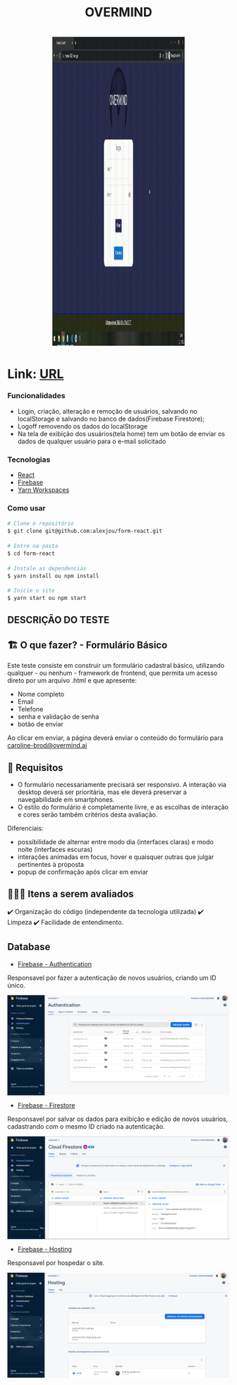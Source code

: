 <h1 align="center">OVERMIND</h1>

<h1 align="center">
<img
    alt="Overmind"
    src="./src/Img/screen-react.gif"
    width=300
    height=700    
  />
</h1>

# Link: [URL](https://overmind-312e1.web.app/)

### Funcionalidades


- Login, criação, alteração e remoção de usuários, salvando no localStorage e salvando no banco de dados(Firebase Firestore);
- Logoff removendo os dados do localStorage
- Na tela de exibição dos usuários(tela home) tem um botão de enviar os dados de qualquer usuário para o e-mail solicitado


### Tecnologias

- [React](https://pt-br.reactjs.org/)
- [Firebase](https://firebase.google.com/)
- [Yarn Workspaces](https://classic.yarnpkg.com/en/docs/workspaces/)



### Como usar

```bash
# Clone o repositório
$ git clone git@github.com:alexjou/form-react.git

# Entre na pasta
$ cd form-react

# Instale as dependencias
$ yarn install ou npm install

# Inicie o site
$ yarn start ou npm start
```

###


## DESCRIÇÃO DO TESTE


## 🏗 O que fazer? - Formulário Básico

Este teste consiste em construir um formulário cadastral básico, utilizando qualquer - ou nenhum - framework de frontend, que permita um acesso direto por um arquivo .html e que apresente:

- Nome completo
- Email
- Telefone
- senha e validação de senha
- botão de enviar

Ao clicar em enviar, a página deverá enviar o conteúdo do formulário para caroline-brod@overmind.ai

## 🚨 Requisitos

- O formulário necessariamente precisará ser responsivo. A interação via desktop deverá ser prioritária, mas ele deverá preservar a navegabilidade em smartphones.
- O estilo do formulário é completamente livre, e as escolhas de interação e cores serão também critérios desta avaliação.

Diferenciais:
- possibilidade de alternar entre modo dia (interfaces claras) e modo noite (interfaces escuras)
- interações animadas em focus, hover e quaisquer outras que julgar pertinentes à proposta
- popup de confirmação após clicar em enviar

## 🕵🏻‍♂️ Itens a serem avaliados

✔️  Organização do código (independente da tecnologia utilizada)
✔️  Limpeza
✔️  Facilidade de entendimento.

## Database

- [Firebase - Authentication](https://firebase.google.com/docs/auth?hl=pt-br)

Responsavel por fazer a autenticação de novos usuários, criando um ID único.

<img src="./src/Img/auth.PNG" alt="Logo of the project" align="center">

- [Firebase - Firestore](https://firebase.google.com/docs/firestore?hl=pt-br)

Responsavel por salvar os dados para exibição e edição de novos usuários, cadastrando com o mesmo ID criado na autenticação.

<img src="./src/Img/firestore.PNG" alt="Logo of the project" align="center">

- [Firebase - Hosting](https://firebase.google.com/docs/hosting)

Responsavel por hospedar o site.

<img src="./src/Img/hosting.PNG" alt="Logo of the project" align="center">